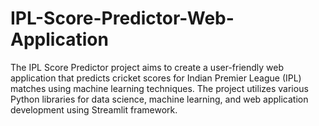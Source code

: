 # IPL-Score-Predictor-Web-Application
The IPL Score Predictor project aims to create a user-friendly web application that predicts cricket scores for Indian Premier League (IPL) matches using machine learning techniques. The project utilizes various Python libraries for data science, machine learning, and web application development using Streamlit framework.
